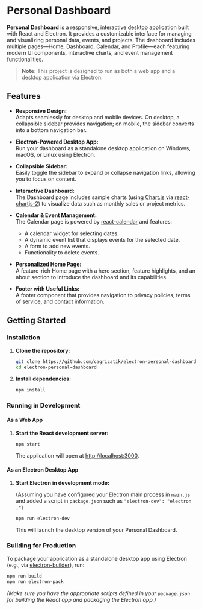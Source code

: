# Personal Dashboard

**Personal Dashboard** is a responsive, interactive desktop application built with React and Electron. It provides a customizable interface for managing and visualizing personal data, events, and projects. The dashboard includes multiple pages—Home, Dashboard, Calendar, and Profile—each featuring modern UI components, interactive charts, and event management functionalities.

> **Note:** This project is designed to run as both a web app and a desktop application via Electron.

## Features

- **Responsive Design:**  
  Adapts seamlessly for desktop and mobile devices. On desktop, a collapsible sidebar provides navigation; on mobile, the sidebar converts into a bottom navigation bar.

- **Electron-Powered Desktop App:**  
  Run your dashboard as a standalone desktop application on Windows, macOS, or Linux using Electron.

- **Collapsible Sidebar:**  
  Easily toggle the sidebar to expand or collapse navigation links, allowing you to focus on content.

- **Interactive Dashboard:**  
  The Dashboard page includes sample charts (using [Chart.js](https://www.chartjs.org/) via [react-chartjs-2](https://github.com/reactchartjs/react-chartjs-2)) to visualize data such as monthly sales or project metrics.

- **Calendar & Event Management:**  
  The Calendar page is powered by [react-calendar](https://github.com/wojtekmaj/react-calendar) and features:
  - A calendar widget for selecting dates.
  - A dynamic event list that displays events for the selected date.
  - A form to add new events.
  - Functionality to delete events.

- **Personalized Home Page:**  
  A feature-rich Home page with a hero section, feature highlights, and an about section to introduce the dashboard and its capabilities.

- **Footer with Useful Links:**  
  A footer component that provides navigation to privacy policies, terms of service, and contact information.

## Getting Started

### Installation

1. **Clone the repository:**

   ```bash
   git clone https://github.com/cagricatik/electron-personal-dashboard.git
   cd electron-personal-dashboard
   ```

2. **Install dependencies:**

   ```bash
   npm install
   ```

### Running in Development

#### As a Web App

1. **Start the React development server:**

   ```bash
   npm start
   ```

   The application will open at [http://localhost:3000](http://localhost:3000).

#### As an Electron Desktop App

1. **Start Electron in development mode:**

   (Assuming you have configured your Electron main process in `main.js` and added a script in `package.json` such as `"electron-dev": "electron ."`)

   ```bash
   npm run electron-dev
   ```

   This will launch the desktop version of your Personal Dashboard.

### Building for Production

To package your application as a standalone desktop app using Electron (e.g., via [electron-builder](https://www.electron.build/)), run:

```bash
npm run build
npm run electron-pack
```

*(Make sure you have the appropriate scripts defined in your `package.json` for building the React app and packaging the Electron app.)*
